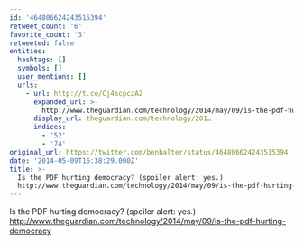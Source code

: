 ```yaml
---
id: '464806624243515394'
retweet_count: '6'
favorite_count: '3'
retweeted: false
entities:
  hashtags: []
  symbols: []
  user_mentions: []
  urls:
    - url: http://t.co/Cj4scpczA2
      expanded_url: >-
        http://www.theguardian.com/technology/2014/may/09/is-the-pdf-hurting-democracy
      display_url: theguardian.com/technology/201…
      indices:
        - '52'
        - '74'
original_url: https://twitter.com/benbalter/status/464806624243515394
date: '2014-05-09T16:38:29.000Z'
title: >-
  Is the PDF hurting democracy? (spoiler alert: yes.)
  http://www.theguardian.com/technology/2014/may/09/is-the-pdf-hurting-democracy
---
```


Is the PDF hurting democracy? (spoiler alert: yes.) http://www.theguardian.com/technology/2014/may/09/is-the-pdf-hurting-democracy